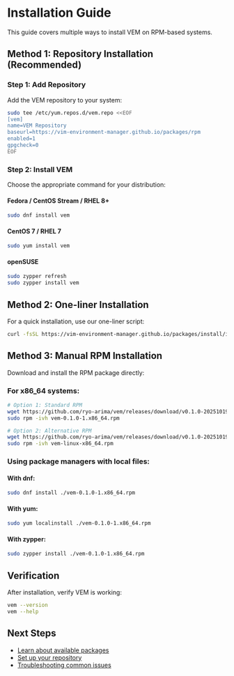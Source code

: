 # Installation Guide

This guide covers multiple ways to install VEM on RPM-based systems.

## Method 1: Repository Installation (Recommended)

### Step 1: Add Repository

Add the VEM repository to your system:

```bash
sudo tee /etc/yum.repos.d/vem.repo <<EOF
[vem]
name=VEM Repository
baseurl=https://vim-environment-manager.github.io/packages/rpm
enabled=1
gpgcheck=0
EOF
```

### Step 2: Install VEM

Choose the appropriate command for your distribution:

#### Fedora / CentOS Stream / RHEL 8+
```bash
sudo dnf install vem
```

#### CentOS 7 / RHEL 7
```bash
sudo yum install vem
```

#### openSUSE
```bash
sudo zypper refresh
sudo zypper install vem
```

## Method 2: One-liner Installation

For a quick installation, use our one-liner script:

```bash
curl -fsSL https://vim-environment-manager.github.io/packages/install/install-rpm.sh | bash
```

## Method 3: Manual RPM Installation

Download and install the RPM package directly:

### For x86_64 systems:
```bash
# Option 1: Standard RPM
wget https://github.com/ryo-arima/vem/releases/download/v0.1.0-20251019/vem-0.1.0-1.x86_64.rpm
sudo rpm -ivh vem-0.1.0-1.x86_64.rpm

# Option 2: Alternative RPM
wget https://github.com/ryo-arima/vem/releases/download/v0.1.0-20251019/vem-linux-x86_64.rpm
sudo rpm -ivh vem-linux-x86_64.rpm
```

### Using package managers with local files:

#### With dnf:
```bash
sudo dnf install ./vem-0.1.0-1.x86_64.rpm
```

#### With yum:
```bash
sudo yum localinstall ./vem-0.1.0-1.x86_64.rpm
```

#### With zypper:
```bash
sudo zypper install ./vem-0.1.0-1.x86_64.rpm
```

## Verification

After installation, verify VEM is working:

```bash
vem --version
vem --help
```

## Next Steps

- [Learn about available packages](./packages.md)
- [Set up your repository](./repository.md)
- [Troubleshooting common issues](./troubleshooting.md)